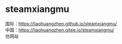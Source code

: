 # steamxiangmu  
国际：https://liaohuangzhen.github.io/steamxiangmu/  
中国：https://liaohuangzhen.gitee.io/steamxiangmu/  
仿网站